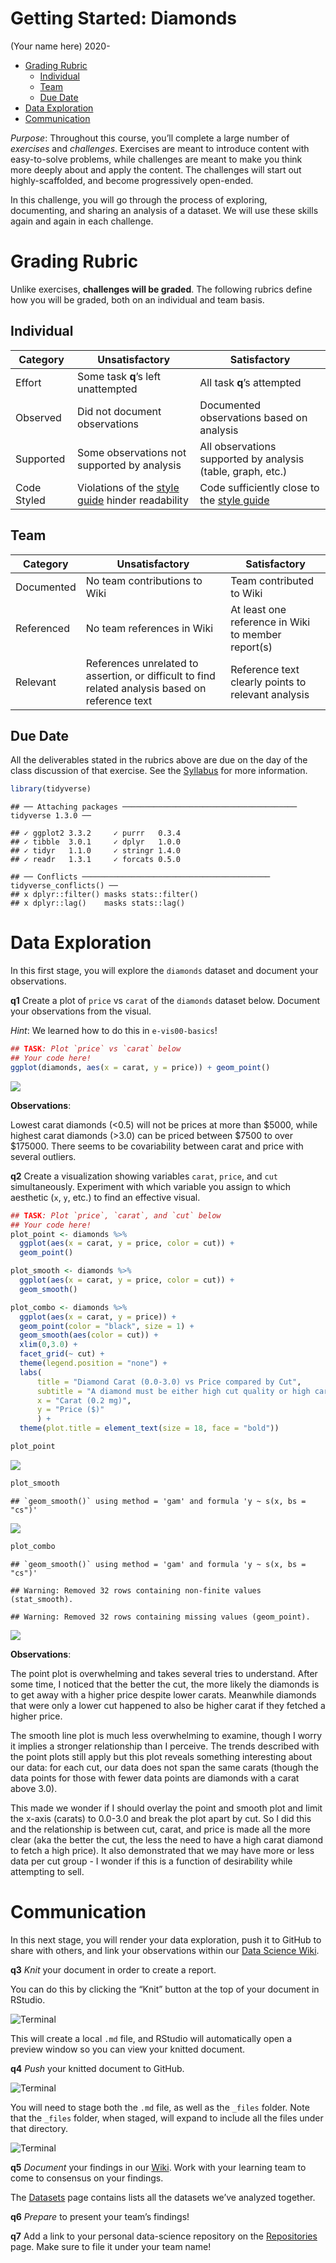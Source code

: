 Getting Started: Diamonds
================
(Your name here)
2020-

  - [Grading Rubric](#grading-rubric)
      - [Individual](#individual)
      - [Team](#team)
      - [Due Date](#due-date)
  - [Data Exploration](#data-exploration)
  - [Communication](#communication)

*Purpose*: Throughout this course, you’ll complete a large number of
*exercises* and *challenges*. Exercises are meant to introduce content
with easy-to-solve problems, while challenges are meant to make you
think more deeply about and apply the content. The challenges will start
out highly-scaffolded, and become progressively open-ended.

In this challenge, you will go through the process of exploring,
documenting, and sharing an analysis of a dataset. We will use these
skills again and again in each challenge.

<!-- include-rubric -->

# Grading Rubric

<!-- -------------------------------------------------- -->

Unlike exercises, **challenges will be graded**. The following rubrics
define how you will be graded, both on an individual and team basis.

## Individual

<!-- ------------------------- -->

| Category    | Unsatisfactory                                                                   | Satisfactory                                                               |
| ----------- | -------------------------------------------------------------------------------- | -------------------------------------------------------------------------- |
| Effort      | Some task **q**’s left unattempted                                               | All task **q**’s attempted                                                 |
| Observed    | Did not document observations                                                    | Documented observations based on analysis                                  |
| Supported   | Some observations not supported by analysis                                      | All observations supported by analysis (table, graph, etc.)                |
| Code Styled | Violations of the [style guide](https://style.tidyverse.org/) hinder readability | Code sufficiently close to the [style guide](https://style.tidyverse.org/) |

## Team

<!-- ------------------------- -->

| Category   | Unsatisfactory                                                                                   | Satisfactory                                       |
| ---------- | ------------------------------------------------------------------------------------------------ | -------------------------------------------------- |
| Documented | No team contributions to Wiki                                                                    | Team contributed to Wiki                           |
| Referenced | No team references in Wiki                                                                       | At least one reference in Wiki to member report(s) |
| Relevant   | References unrelated to assertion, or difficult to find related analysis based on reference text | Reference text clearly points to relevant analysis |

## Due Date

<!-- ------------------------- -->

All the deliverables stated in the rubrics above are due on the day of
the class discussion of that exercise. See the
[Syllabus](https://docs.google.com/document/d/1jJTh2DH8nVJd2eyMMoyNGroReo0BKcJrz1eONi3rPSc/edit?usp=sharing)
for more information.

``` r
library(tidyverse)
```

    ## ── Attaching packages ─────────────────────────────────────── tidyverse 1.3.0 ──

    ## ✓ ggplot2 3.3.2     ✓ purrr   0.3.4
    ## ✓ tibble  3.0.1     ✓ dplyr   1.0.0
    ## ✓ tidyr   1.1.0     ✓ stringr 1.4.0
    ## ✓ readr   1.3.1     ✓ forcats 0.5.0

    ## ── Conflicts ────────────────────────────────────────── tidyverse_conflicts() ──
    ## x dplyr::filter() masks stats::filter()
    ## x dplyr::lag()    masks stats::lag()

# Data Exploration

<!-- -------------------------------------------------- -->

In this first stage, you will explore the `diamonds` dataset and
document your observations.

**q1** Create a plot of `price` vs `carat` of the `diamonds` dataset
below. Document your observations from the visual.

*Hint*: We learned how to do this in `e-vis00-basics`\!

``` r
## TASK: Plot `price` vs `carat` below
## Your code here!
ggplot(diamonds, aes(x = carat, y = price)) + geom_point()
```

![](c00-diamonds-assignment_files/figure-gfm/q1-task-1.png)<!-- -->

**Observations**:

Lowest carat diamonds (\<0.5) will not be prices at more than $5000,
while highest carat diamonds (\>3.0) can be priced between $7500 to over
$175000. There seems to be covariability between carat and price with
several outliers.

**q2** Create a visualization showing variables `carat`, `price`, and
`cut` simultaneously. Experiment with which variable you assign to which
aesthetic (`x`, `y`, etc.) to find an effective visual.

``` r
## TASK: Plot `price`, `carat`, and `cut` below
## Your code here!
plot_point <- diamonds %>% 
  ggplot(aes(x = carat, y = price, color = cut)) +
  geom_point()

plot_smooth <- diamonds %>% 
  ggplot(aes(x = carat, y = price, color = cut)) + 
  geom_smooth()

plot_combo <- diamonds %>% 
  ggplot(aes(x = carat, y = price)) +
  geom_point(color = "black", size = 1) +
  geom_smooth(aes(color = cut)) +
  xlim(0,3.0) +
  facet_grid(~ cut) +
  theme(legend.position = "none") +
  labs(
      title = "Diamond Carat (0.0-3.0) vs Price compared by Cut",
      subtitle = "A diamond must be either high cut quality or high carat to fetch a high price - if both, all the better!",
      x = "Carat (0.2 mg)", 
      y = "Price ($)"
      ) +
  theme(plot.title = element_text(size = 18, face = "bold"))

plot_point
```

![](c00-diamonds-assignment_files/figure-gfm/q2-task-1.png)<!-- -->

``` r
plot_smooth
```

    ## `geom_smooth()` using method = 'gam' and formula 'y ~ s(x, bs = "cs")'

![](c00-diamonds-assignment_files/figure-gfm/q2-task-2.png)<!-- -->

``` r
plot_combo
```

    ## `geom_smooth()` using method = 'gam' and formula 'y ~ s(x, bs = "cs")'

    ## Warning: Removed 32 rows containing non-finite values (stat_smooth).

    ## Warning: Removed 32 rows containing missing values (geom_point).

![](c00-diamonds-assignment_files/figure-gfm/q2-task-3.png)<!-- -->

**Observations**:

The point plot is overwhelming and takes several tries to understand.
After some time, I noticed that the better the cut, the more likely the
diamonds is to get away with a higher price despite lower carats.
Meanwhile diamonds that were only a lower cut happened to also be higher
carat if they fetched a higher price.

The smooth line plot is much less overwhelming to examine, though I
worry it implies a stronger relationship than I perceive. The trends
described with the point plots still apply but this plot reveals
something interesting about our data: for each cut, our data does not
span the same carats (though the data points for those with fewer data
points are diamonds with a carat above 3.0).

This made we wonder if I should overlay the point and smooth plot and
limit the x-axis (carats) to 0.0-3.0 and break the plot apart by cut. So
I did this and the relationship is between cut, carat, and price is made
all the more clear (aka the better the cut, the less the need to have a
high carat diamond to fetch a high price). It also demonstrated that we
may have more or less data per cut group - I wonder if this is a
function of desirability while attempting to sell.

# Communication

<!-- -------------------------------------------------- -->

In this next stage, you will render your data exploration, push it to
GitHub to share with others, and link your observations within our [Data
Science
Wiki](https://olin-data-science.fandom.com/wiki/Olin_Data_Science_Wiki).

**q3** *Knit* your document in order to create a report.

You can do this by clicking the “Knit” button at the top of your
document in RStudio.

![Terminal](./images/c00-knit.png)

This will create a local `.md` file, and RStudio will automatically open
a preview window so you can view your knitted document.

**q4** *Push* your knitted document to GitHub.

![Terminal](./images/c00-unstaged.png)

You will need to stage both the `.md` file, as well as the `_files`
folder. Note that the `_files` folder, when staged, will expand to
include all the files under that directory.

![Terminal](./images/c00-staged.png)

**q5** *Document* your findings in our
[Wiki](https://olin-data-science.fandom.com/wiki/Olin_Data_Science_Wiki).
Work with your learning team to come to consensus on your findings.

The [Datasets](https://olin-data-science.fandom.com/wiki/Datasets) page
contains lists all the datasets we’ve analyzed together.

**q6** *Prepare* to present your team’s findings\!

**q7** Add a link to your personal data-science repository on the
[Repositories](https://olin-data-science.fandom.com/wiki/Repositories)
page. Make sure to file it under your team name\!

